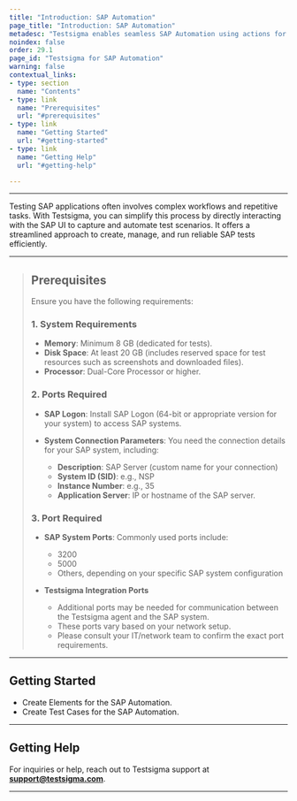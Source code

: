 ```yaml
---
title: "Introduction: SAP Automation"
page_title: "Introduction: SAP Automation"
metadesc: "Testsigma enables seamless SAP Automation using actions for Windows apps | Learn how to create and run tests effortlessly for sap applications."
noindex: false
order: 29.1
page_id: "Testsigma for SAP Automation"
warning: false
contextual_links:
- type: section
  name: "Contents"
- type: link
  name: "Prerequisites"
  url: "#prerequisites"
- type: link
  name: "Getting Started"
  url: "#getting-started"
- type: link
  name: "Getting Help"
  url: "#getting-help"

---
```


---

Testing SAP applications often involves complex workflows and repetitive tasks. With Testsigma, you can simplify this process by directly interacting with the SAP UI to capture and automate test scenarios. It offers a streamlined approach to create, manage, and run reliable SAP tests efficiently.

---

> ## **Prerequisites**
> 
> Ensure you have the following requirements:
> 
> ### **1. System Requirements**
>    - **Memory**: Minimum 8 GB (dedicated for tests).
>    - **Disk Space**: At least 20 GB (includes reserved space for test resources such as screenshots and downloaded files).
>    - **Processor**: Dual-Core Processor or higher.
> 
> ### **2. Ports Required**
>    - **SAP Logon**: Install SAP Logon (64-bit or appropriate version for your system) to access SAP systems.
> 
>    - **System Connection Parameters**: You need the connection details for your SAP system, including:
>        - **Description**: SAP Server (custom name for your connection)
>        - **System ID (SID)**: e.g., NSP
>        - **Instance Number**: e.g., 35
>        - **Application Server**:  IP or hostname of the SAP server.
> 
> ### **3. Port Required**
>    - **SAP System Ports**: Commonly used ports include:
>        - 3200
>        - 5000
>        - Others, depending on your specific SAP system configuration
> 
>    - **Testsigma Integration Ports**
>        - Additional ports may be needed for communication between the Testsigma agent and the SAP system.
>        - These ports vary based on your network setup.
>        - Please consult your IT/network team to confirm the exact port requirements.
---

## **Getting Started**

- Create Elements for the SAP Automation.
- Create Test Cases for the SAP Automation.

---

## **Getting Help**

For inquiries or help, reach out to Testsigma support at **support@testsigma.com**.

---
